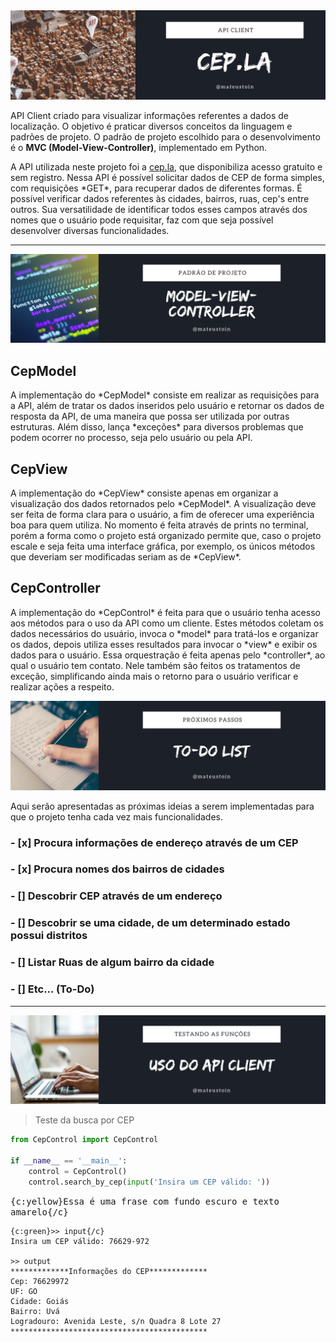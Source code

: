 <img src="img/header-github.png" style="height:300px, ">

<!--- # Requisição de CEP, Rua, Cidade e Estados --->

<p>
    API Client criado para visualizar informações referentes a dados de localização. O objetivo é praticar diversos conceitos da linguagem e padrões de projeto. O padrão de projeto escolhido para o desenvolvimento é o <b>MVC (Model-View-Controller)</b>, implementado em Python.
</p>

<p>
    A API utilizada neste projeto foi a <a href="http://cep.la">cep.la</a>, que disponibiliza acesso gratuito e sem registro. Nessa API é possível solicitar dados de CEP de forma simples, com requisições *GET*, para recuperar dados de diferentes formas. É possível verificar dados referentes às cidades, bairros, ruas, cep's entre outros. Sua versatilidade de identificar todos esses campos através dos nomes que o usuário pode requisitar, faz com que seja possível desenvolver diversas funcionalidades.
</p>

---

<img src="img/model-view-controller2.png" style="height:300px, ">

## CepModel

<p>
    A implementação do *CepModel* consiste em realizar as requisições para a API, além de tratar os dados inseridos pelo usuário e retornar os dados de resposta da API, de uma maneira que possa ser utilizada por outras estruturas. Além disso, lança *exceções* para diversos problemas que podem ocorrer no processo, seja pelo usuário ou pela API.
</p>

## CepView

<p>
    A implementação do *CepView* consiste apenas em organizar a visualização dos dados retornados pelo *CepModel*. A visualização deve ser feita de forma clara para o usuário, a fim de oferecer uma experiência boa para quem utiliza. No momento é feita através de prints no terminal, porém a forma como o projeto está organizado permite que, caso o projeto escale e seja feita uma interface gráfica, por exemplo, os únicos métodos que deveriam ser modificadas seriam as de *CepView*. 
</p>

## CepController

<p>
    A implementação do *CepControl* é feita para que o usuário tenha acesso aos métodos para o uso da API como um cliente. Estes métodos coletam os dados necessários do usuário, invoca o *model* para tratá-los e organizar os dados, depois utiliza esses resultados para invocar o *view* e exibir os dados para o usuário. Essa orquestração é feita apenas pelo *controller*, ao qual o usuário tem contato. Nele também são feitos os tratamentos de exceção, simplificando ainda mais o retorno para o usuário verificar e realizar ações a respeito.
</p>

<img src="img/todo-list.png" style="height:300px, ">

<p>
    Aqui serão apresentadas as próximas ideias a serem implementadas para que o projeto tenha cada vez mais funcionalidades.
</p>

### - [x] Procura informações de endereço através de um CEP
### - [x] Procura nomes dos bairros de cidades
### - [] Descobrir CEP através de um endereço
### - [] Descobrir se uma cidade, de um determinado estado possui distritos
### - [] Listar Ruas de algum bairro da cidade
### - [] Etc... (To-Do)

---

<img src="img/usage.png" style="height:300px, ">

> Teste da busca por CEP

```python
from CepControl import CepControl

if __name__ == '__main__':
    control = CepControl()
    control.search_by_cep(input('Insira um CEP válido: '))
```
<kbd>{c:yellow}Essa é uma frase com fundo escuro e texto amarelo{/c}</kbd>
```
{c:green}>> input{/c}
Insira um CEP válido: 76629-972

>> output
*************Informações do CEP*************
Cep: 76629972
UF: GO
Cidade: Goiás
Bairro: Uvá
Logradouro: Avenida Leste, s/n Quadra 8 Lote 27
********************************************
```

<p>

</p>